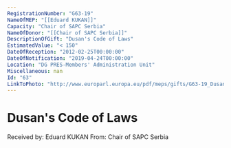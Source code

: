 ```yaml
---
RegistrationNumber: "G63-19"
NameOfMEP: "[[Eduard KUKAN]]"
Capacity: "Chair of SAPC Serbia"
NameOfDonor: "[[Chair of SAPC Serbia]]"
DescriptionOfGift: "Dusan's Code of Laws"
EstimatedValue: "< 150"
DateOfReception: "2012-02-25T00:00:00"
DateOfNotification: "2019-04-24T00:00:00"
Location: "DG PRES-Members' Administration Unit"
Miscellaneous: nan
Id: "63"
LinkToPhoto: "http://www.europarl.europa.eu/pdf/meps/gifts/G63-19_Dusan_code_of_law.jpg#"
---
```


# Dusan's Code of Laws

Received by: Eduard KUKAN
From: Chair of SAPC Serbia
